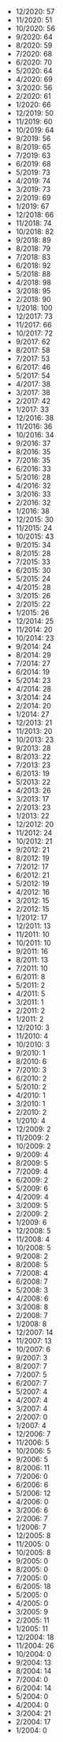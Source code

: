 *  12/2020: 57
*  11/2020: 51
*  10/2020: 56
*  9/2020: 64
*  8/2020: 59
*  7/2020: 68
*  6/2020: 70
*  5/2020: 64
*  4/2020: 69
*  3/2020: 56
*  2/2020: 61
*  1/2020: 66
*  12/2019: 50
*  11/2019: 60
*  10/2019: 64
*  9/2019: 56
*  8/2019: 65
*  7/2019: 63
*  6/2019: 68
*  5/2019: 73
*  4/2019: 74
*  3/2019: 73
*  2/2019: 69
*  1/2019: 67
*  12/2018: 66
*  11/2018: 74
*  10/2018: 82
*  9/2018: 89
*  8/2018: 79
*  7/2018: 83
*  6/2018: 92
*  5/2018: 88
*  4/2018: 98
*  3/2018: 95
*  2/2018: 90
*  1/2018: 100
*  12/2017: 73
*  11/2017: 66
*  10/2017: 72
*  9/2017: 62
*  8/2017: 58
*  7/2017: 53
*  6/2017: 46
*  5/2017: 54
*  4/2017: 38
*  3/2017: 38
*  2/2017: 42
*  1/2017: 33
*  12/2016: 38
*  11/2016: 36
*  10/2016: 34
*  9/2016: 37
*  8/2016: 35
*  7/2016: 35
*  6/2016: 33
*  5/2016: 28
*  4/2016: 32
*  3/2016: 33
*  2/2016: 32
*  1/2016: 38
*  12/2015: 30
*  11/2015: 24
*  10/2015: 43
*  9/2015: 34
*  8/2015: 28
*  7/2015: 33
*  6/2015: 30
*  5/2015: 24
*  4/2015: 28
*  3/2015: 26
*  2/2015: 22
*  1/2015: 26
*  12/2014: 25
*  11/2014: 20
*  10/2014: 23
*  9/2014: 24
*  8/2014: 29
*  7/2014: 27
*  6/2014: 19
*  5/2014: 23
*  4/2014: 28
*  3/2014: 24
*  2/2014: 20
*  1/2014: 27
*  12/2013: 21
*  11/2013: 20
*  10/2013: 23
*  9/2013: 28
*  8/2013: 22
*  7/2013: 23
*  6/2013: 19
*  5/2013: 22
*  4/2013: 26
*  3/2013: 17
*  2/2013: 23
*  1/2013: 22
*  12/2012: 20
*  11/2012: 24
*  10/2012: 21
*  9/2012: 21
*  8/2012: 19
*  7/2012: 17
*  6/2012: 21
*  5/2012: 19
*  4/2012: 16
*  3/2012: 15
*  2/2012: 15
*  1/2012: 17
*  12/2011: 13
*  11/2011: 10
*  10/2011: 10
*  9/2011: 16
*  8/2011: 13
*  7/2011: 10
*  6/2011: 8
*  5/2011: 2
*  4/2011: 5
*  3/2011: 1
*  2/2011: 2
*  1/2011: 2
*  12/2010: 3
*  11/2010: 4
*  10/2010: 3
*  9/2010: 1
*  8/2010: 6
*  7/2010: 3
*  6/2010: 2
*  5/2010: 2
*  4/2010: 1
*  3/2010: 1
*  2/2010: 2
*  1/2010: 4
*  12/2009: 2
*  11/2009: 2
*  10/2009: 2
*  9/2009: 4
*  8/2009: 5
*  7/2009: 4
*  6/2009: 2
*  5/2009: 6
*  4/2009: 4
*  3/2009: 5
*  2/2009: 2
*  1/2009: 6
*  12/2008: 5
*  11/2008: 4
*  10/2008: 5
*  9/2008: 2
*  8/2008: 5
*  7/2008: 4
*  6/2008: 7
*  5/2008: 3
*  4/2008: 6
*  3/2008: 8
*  2/2008: 7
*  1/2008: 8
*  12/2007: 14
*  11/2007: 13
*  10/2007: 6
*  9/2007: 3
*  8/2007: 7
*  7/2007: 5
*  6/2007: 7
*  5/2007: 4
*  4/2007: 4
*  3/2007: 4
*  2/2007: 0
*  1/2007: 4
*  12/2006: 7
*  11/2006: 5
*  10/2006: 5
*  9/2006: 5
*  8/2006: 11
*  7/2006: 0
*  6/2006: 6
*  5/2006: 12
*  4/2006: 0
*  3/2006: 6
*  2/2006: 7
*  1/2006: 7
*  12/2005: 8
*  11/2005: 0
*  10/2005: 8
*  9/2005: 0
*  8/2005: 0
*  7/2005: 0
*  6/2005: 18
*  5/2005: 0
*  4/2005: 0
*  3/2005: 9
*  2/2005: 11
*  1/2005: 11
*  12/2004: 18
*  11/2004: 26
*  10/2004: 0
*  9/2004: 13
*  8/2004: 14
*  7/2004: 0
*  6/2004: 14
*  5/2004: 0
*  4/2004: 0
*  3/2004: 21
*  2/2004: 17
*  1/2004: 0